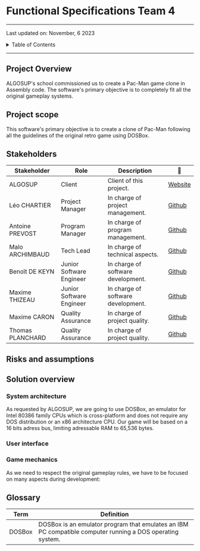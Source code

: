 # Functional Specifications  Team 4

---
Last updated on: November, 6 2023

<details>
<summary>Table of Contents</summary>

- [Functional Specifications  Team 4](#functional-specifications--team-4)
  - [Project Overview](#project-overview)
  - [Project scope](#project-scope)
  - [Stakeholders](#stakeholders)
  - [Risks and assumptions](#risks-and-assumptions)
  - [Glossary](#glossary)

</details>

---

## Project Overview

ALGOSUP's school commissioned us to create a Pac-Man game clone in Assembly code. The software's primary objective is to completely fit all the original gameplay systems.

## Project scope

This software's primary objective is to create a clone of Pac-Man following all the guidelines of the original retro game using DOSBox.

## Stakeholders

| Stakeholder      | Role                     | Description                        | 🔗                                             |
| ---------------- | ------------------------ | ---------------------------------- | ---------------------------------------------- |
| ALGOSUP          | Client                   | Client of this project.            | [Website](https://algosup.com/)                |
| Léo CHARTIER     | Project Manager          | In charge of project management.   | [Github](https://github.com/leo-chartier)      |
| Antoine PREVOST  | Program Manager          | In charge of program management.   | [Github](https://www.github.com/TechXplorerFR) |
| Malo ARCHIMBAUD  | Tech Lead                | In charge of technical aspects.    | [Github](https://github.com/Malo-Archimbaud)   |
| Benoît DE KEYN   | Junior Software Engineer | In charge of software development. | [Github](https://www.github.com/)              |
| Maxime THIZEAU   | Junior Software Engineer | In charge of software development. | [Github](https://www.github.com/)              |
| Maxime CARON     | Quality Assurance        | In charge of project quality.      | [Github](https://www.github.com/)              |
| Thomas PLANCHARD | Quality Assurance        | In charge of project quality.      | [Github](https://github.com/thomas-planchard)  |

## Risks and assumptions

## Solution overview

### System architecture

As requested by ALGOSUP, we are going to use DOSBox, an emulator for Intel 80386 family CPUs which is cross-platform and does not require any DOS distribution or an x86 architecture CPU.
Our game will be based on a 16 bits adress bus, limiting adressable RAM to 65,536 bytes.

### User interface

### Game mechanics

As we need to respect the original gameplay rules, we have to be focused on many aspects during development:

## Glossary

| Term | Definition |
|-----|-----|
| DOSBox| DOSBox is an emulator program that emulates an IBM PC compatible computer running a DOS operating system. |
